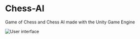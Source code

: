 # Chess-AI
 Game of Chess and Chess AI made with the Unity Game Engine
 
![User interface](https://user-images.githubusercontent.com/46018870/134723505-8fbadd98-39f7-4963-803f-a973e1810056.PNG)
